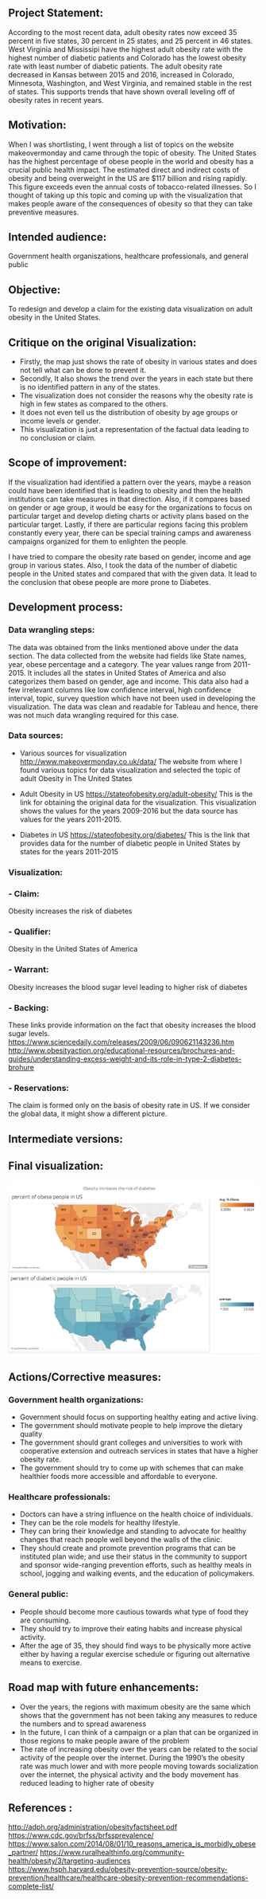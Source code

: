 

## Project Statement:

According to the most recent data, adult obesity rates now exceed 35 percent in five states, 30 percent in 25 states, and 25 percent in 46 states. West Virginia and Mississipi have the highest adult obesity rate with the highest number of diabetic patients and Colorado has the lowest obesity rate with least number of diabetic patients.
The adult obesity rate decreased in Kansas between 2015 and 2016, increased in Colorado, Minnesota, Washington, and West Virginia, and remained stable in the rest of states. This supports trends that have shown overall leveling off of obesity rates in recent years.

## Motivation:
When I was shortlisting, I went through a list of topics on the website makeovermonday and came through the topic of obesity. The United States has the highest percentage of obese people in the world and obesity has a crucial public health impact. The estimated direct and indirect costs of obesity and being overweight in the US are $117 billion and rising rapidly. This figure exceeds even the annual costs of tobacco-related illnesses. So I thought of taking up this topic and coming up with the visualization that makes people aware of the consequences of obesity so that they can take preventive measures.

## Intended audience:
Government health organiszations, healthcare professionals, and general public

## Objective:
To redesign and develop a claim for the existing data visualization on adult obesity in the United States.

## Critique on the original Visualization:

- Firstly, the map just shows the rate of obesity in various states and does not tell what can be done to prevent it.
- Secondly, It also shows the trend over the years in each state but there is no identified pattern in any of the states.
- The visualization does not consider the reasons why the obesity rate is high in few states as compared to the others.
- It does not even tell us the distribution of obesity by age groups or income levels or gender.
- This visualization is just a representation of the factual data leading to no conclusion or claim.

## Scope of improvement:
If the visualization had identified a pattern over the years, maybe a reason could have been identified that is leading to obesity and then the health institutions can take measures in that direction.
Also, if it compares based on gender or age group, it would be easy for the organizations to focus on particular target and develop dieting charts or activity plans based on the particular target.
Lastly, if there are particular regions facing this problem constantly every year, there can be special training camps and awareness campaigns organized for them to enlighten the people.

I have tried to compare the obesity rate based on gender, income and age group in various states. Also, I took the data of the number of diabetic people in the United states and compared that with the given data. It lead to the conclusion that obese people are more prone to Diabetes.


## Development process:


### Data wrangling steps:
The data was obtained from the links mentioned above under the data section. The data collected from the website had fields like State names, year, obese percentage and a category. The year values range from 2011-2015. It includes all the states in United States of America and also categorizes them based on gender, age and income. 
This data also had a few irrelevant columns like low confidence interval, high confidence interval, topic, survey question which have not been used in developing the visualization.
The data was clean and readable for Tableau and hence, there was not much data wrangling required for this case.

### Data sources:
- Various sources for visualization
http://www.makeovermonday.co.uk/data/ 
The website from where I found various topics for data visualization and selected the topic of adult Obesity in The United States

- Adult Obesity in US
https://stateofobesity.org/adult-obesity/
This is the link for obtaining the original data for the visualization. This visualization shows the values for the years 2009-2016 but the data source has values for the years 2011-2015.

- Diabetes in US
https://stateofobesity.org/diabetes/
This is the link that provides data for the number of diabetic people in United States by states for the years 2011-2015


### Visualization:

### - Claim:
Obesity increases the risk of diabetes

### - Qualifier:
Obesity in the United States of America

### - Warrant:
Obesity increases the blood sugar level leading to higher risk of diabetes

### - Backing:
These links provide information on the fact that obesity increases the blood sugar levels.
https://www.sciencedaily.com/releases/2009/06/090621143236.htm
http://www.obesityaction.org/educational-resources/brochures-and-guides/understanding-excess-weight-and-its-role-in-type-2-diabetes-brohure

### - Reservations:
The claim is formed only on the basis of obesity rate in US. If we consider the global data, it might show a different picture. 

## Intermediate versions:

## Final visualization:
![Alt text](https://github.com/ngoushal/Dashboards_visualization/blob/master/redesign/Finalversion.png)

## Actions/Corrective measures:
### Government health organizations:
- Government should focus on supporting healthy eating and active living.
- The government should motivate people to help improve the dietary quality
- The government should grant colleges and universities to work with cooperative extension and outreach services in states that have a higher obesity rate.
- The government should try to come up with schemes that can make healthier foods more accessible and affordable to everyone.

### Healthcare professionals:
- Doctors can have a string influence on the health choice of individuals.
- They can be the role models for healthy lifestyle.
- They can bring their knowledge and standing to advocate for healthy changes that reach people well beyond the walls of the clinic.
- They should create and promote prevention programs that can be instituted plan wide; and use their status in the community to support and sponsor wide-ranging prevention efforts, such as healthy meals in school, jogging and walking events, and the education of policymakers.

### General public:
- People should become more cautious towards what type of food they are consuming.
- They should try to improve their eating habits and increase physical activity.
- After the age of 35, they should find ways to be physically more active either by having a regular exercise schedule or figuring out alternative means to exercise.

## Road map with future enhancements:
- Over the years, the regions with maximum obesity are the same which shows that the government has not been taking any measures to reduce the numbers and to spread awareness  
- In the future, I can think of a campaign or a plan that can be organized in those regions to make people aware of the problem
- The rate of increasing obesity over the years can be related to the social activity of the people over the internet. During the 1990’s the obesity rate was much lower and with more people moving towards socialization over the internet, the physical activity and the body movement has reduced leading to higher rate of obesity


## References : 

http://adph.org/administration/obesityfactsheet.pdf
https://www.cdc.gov/brfss/brfssprevalence/
https://www.salon.com/2014/08/01/10_reasons_america_is_morbidly_obese_partner/
https://www.ruralhealthinfo.org/community-health/obesity/3/targeting-audiences
https://www.hsph.harvard.edu/obesity-prevention-source/obesity-prevention/healthcare/healthcare-obesity-prevention-recommendations-complete-list/


 

